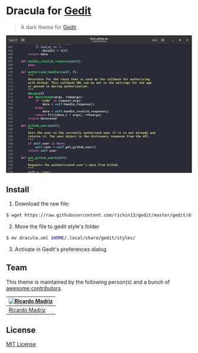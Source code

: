 # Dracula for [Gedit](https://wiki.gnome.org/Apps/Gedit)

> A dark theme for [Gedit](https://wiki.gnome.org/Apps/Gedit).

![Screenshot](./screenshot.png)

## Install

1. Download the raw file:

 ```bash
 $ wget https://raw.githubusercontent.com/richin13/gedit/master/gedit/dracula.xml
 ```

2. Move the file to gedit style's folder

  ```bash
  $ mv dracula.xml $HOME/.local/share/gedit/styles/
  ```

3. Activate in Gedit's preferences dialog

## Team

This theme is maintained by the following person(s) and a bunch of [awesome contributors](https://github.com/dracula/gedit/graphs/contributors).

[![Ricardo Madriz](https://avatars3.githubusercontent.com/u/8370058?v=3&s=96)](https://github.com/richin13) |
--- |
[Ricardo Madriz](https://github.com/richin13)|

## License

[MIT License](./LICENSE)
